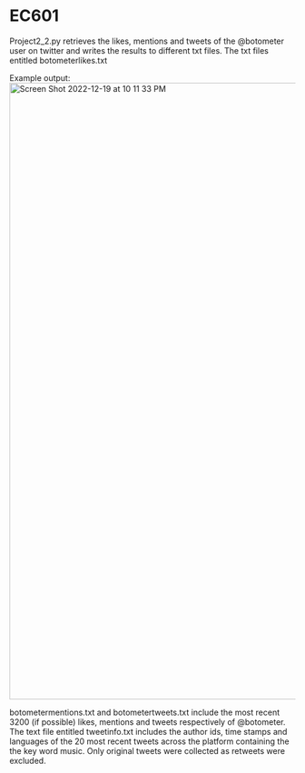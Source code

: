 # EC601
Project2_2.py retrieves the likes, mentions and tweets of the @botometer user on twitter and writes the results to different txt files. The txt files entitled botometerlikes.txt

Example output:
<img width="1085" alt="Screen Shot 2022-12-19 at 10 11 33 PM" src="https://user-images.githubusercontent.com/93225913/208565116-e37a56e5-4b0c-4516-92d7-00707f5a3148.png">



botometermentions.txt and botometertweets.txt include the most recent 3200 (if possible) likes, mentions and tweets respectively of @botometer. The text file entitled tweetinfo.txt includes the author ids, time stamps and languages of the 20 most recent tweets across the platform containing the the key word music. Only original tweets were collected as retweets were excluded.
